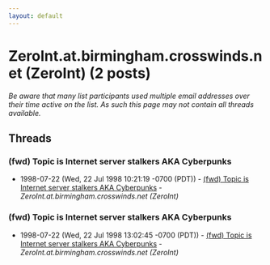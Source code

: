 ```yaml
---
layout: default
---
```


# ZeroInt.at.birmingham.crosswinds.net (ZeroInt) (2 posts)

_Be aware that many list participants used multiple email addresses over their time active on the list. As such this page may not contain all threads available._

## Threads

### (fwd) Topic is Internet server stalkers AKA Cyberpunks
+ 1998-07-22 (Wed, 22 Jul 1998 10:21:19 -0700 (PDT)) - [(fwd) Topic is Internet server stalkers AKA Cyberpunks](/archive/1998/07/435192818ab23b346822061532b3748fbee5ae6e79ada6450889f810ae9cafbe) - _ZeroInt.at.birmingham.crosswinds.net (ZeroInt)_

### (fwd) Topic is Internet server stalkers AKA Cyberpunks
+ 1998-07-22 (Wed, 22 Jul 1998 13:02:45 -0700 (PDT)) - [(fwd) Topic is Internet server stalkers AKA Cyberpunks](/archive/1998/07/81ed8f82d835111ce3ba0e7051f07ddb17202e2c25de8ff7486fea0c89f6baa9) - _ZeroInt.at.birmingham.crosswinds.net (ZeroInt)_

